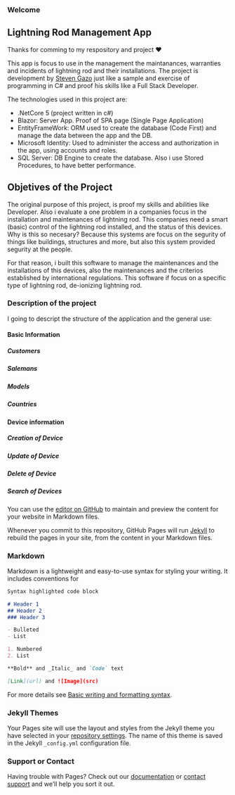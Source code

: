 ### Welcome

## Lightning Rod Management App

Thanks for comming  to my respository and project ❤

This app is focus to use in the management the maintanances, warranties and incidents of lightning rod and their installations. The project is development by [Steven Gazo](https://www.linkedin.com/in/stevengazo/) just like a sample and exercise of programming in C# and proof his skills like a Full Stack Developer.



The technologies used in this project are:

- .NetCore 5 (project written in c#)
- Blazor: Server App. Proof of SPA page (Single Page Application)
- EntityFrameWork: ORM used to create the database (Code First) and manage the data between the app and the DB.
- Microsoft Identity: Used to administer the access and authorization in the app, using accounts and roles.
- SQL Server: DB Engine to create the database. Also i use Stored Procedures, to have better performance.


## Objetives of the Project

The original purpose of this project, is proof my skills and abilities like Developer. Also i evaluate a one problem in a companies focus in the installation and maintenances of lightning rod. This companies need a smart (basic) control of the lightning rod installed, and the status of this devices. Why is this so necesary? Because this systems are focus on the segurity of things like buildings, structures and more, but also this system provided segurity at the people. 

For that reason, i built this software to manage the maintenances and the installations of this devices, also the maintenances and the criterios established by international regulations. This software if focus on a specific type of lightning rod, de-ionizing lightning rod.



### Description of the project
I going to descript the structure of the application and the general use:

#### Basic Information

##### Customers 

##### Salemans

##### Models

##### Countries

#### Device information
##### Creation of Device

##### Update of Device

##### Delete of Device

##### Search of Devices






You can use the [editor on GitHub](https://github.com/stevengazo/RNControl-WebApp/edit/gh-pages/index.md) to maintain and preview the content for your website in Markdown files.

Whenever you commit to this repository, GitHub Pages will run [Jekyll](https://jekyllrb.com/) to rebuild the pages in your site, from the content in your Markdown files.

### Markdown

Markdown is a lightweight and easy-to-use syntax for styling your writing. It includes conventions for

```markdown
Syntax highlighted code block

# Header 1
## Header 2
### Header 3

- Bulleted
- List

1. Numbered
2. List

**Bold** and _Italic_ and `Code` text

[Link](url) and ![Image](src)
```

For more details see [Basic writing and formatting syntax](https://docs.github.com/en/github/writing-on-github/getting-started-with-writing-and-formatting-on-github/basic-writing-and-formatting-syntax).

### Jekyll Themes

Your Pages site will use the layout and styles from the Jekyll theme you have selected in your [repository settings](https://github.com/stevengazo/RNControl-WebApp/settings/pages). The name of this theme is saved in the Jekyll `_config.yml` configuration file.

### Support or Contact

Having trouble with Pages? Check out our [documentation](https://docs.github.com/categories/github-pages-basics/) or [contact support](https://support.github.com/contact) and we’ll help you sort it out.
